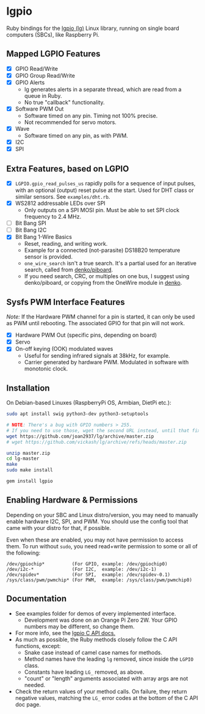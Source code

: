 # lgpio

Ruby bindings for the [lgpio (lg)](https://github.com/joan2937/lg) Linux library, running on single board computers (SBCs), like Raspberry Pi.

## Mapped LGPIO Features
- [x] GPIO Read/Write
- [x] GPIO Group Read/Write
- [x] GPIO Alerts
  - lg generates alerts in a separate thread, which are read from a queue in Ruby.
  - No true "callback" functionality.
- [x] Software PWM Out
  - Software timed on any pin. Timing not 100% precise.
  - Not recommended for servo motors.
- [x] Wave
  - Software timed on any pin, as with PWM.
- [x] I2C
- [x] SPI

## Extra Features, based on LGPIO
- [x] `LGPIO.gpio_read_pulses_us` rapidly polls for a sequence of input pulses, with an optional (output) reset pulse at the start. Used for DHT class or similar sensors. See `examples/dht.rb`.
- [x] WS2812 addressable LEDs over SPI
  - Only outputs on a SPI MOSI pin. Must be able to set SPI clock frequency to 2.4 MHz.
- [ ] Bit Bang SPI
- [ ] Bit Bang I2C
- [x] Bit Bang 1-Wire Basics
  - Reset, reading, and writing work.
  - Example for a connected (not-parasite) DS18B20 temperature sensor is provided.
  - `one_wire_search` isn't a true search. It's a partial used for an iterative search, called from [denko/piboard](https://github.com/denko-rb/denko-piboard).
  - If you need search, CRC, or multiples on one bus, I suggest using denko/piboard, or copying from the OneWire module in [denko](https://github.com/denko-rb/denko).

## Sysfs PWM Interface Features
*Note:* If the Hardware PWM channel for a pin is started, it can only be used as PWM until rebooting. The associated GPIO for that pin will not work.
- [x] Hardware PWM Out (specific pins, depending on board)
- [x] Servo
- [x] On-off keying (OOK) modulated waves
  - Useful for sending infrared signals at 38kHz, for example.
  - Carrier generated by hardware PWM. Modulated in software with monotonic clock.

## Installation
On Debian-based Linuxes (RaspberryPi OS, Armbian, DietPi etc.):
```bash
sudo apt install swig python3-dev python3-setuptools

# NOTE: There's a bug with GPIO numbers > 255.
# If you need to use those, wget the second URL instead, until that fix is merged.
wget https://github.com/joan2937/lg/archive/master.zip
# wget https://github.com/vickash/lg/archive/refs/heads/master.zip

unzip master.zip
cd lg-master
make
sudo make install

gem install lgpio
```

## Enabling Hardware & Permissions
Depending on your SBC and Linux distro/version, you may need to manually enable hardware I2C, SPI, and PWM. You should use the config tool that came with your distro for that, if possible.

Even when these are enabled, you may not have permission to access them. To run without `sudo`, you need read+write permission to some or all of the following:
```
/dev/gpiochip*          (For GPIO, example: /dev/gpiochip0)
/dev/i2c-*              (For I2C,  example: /dev/i2c-1)
/dev/spidev*            (For SPI,  example: /dev/spidev-0.1)
/sys/class/pwm/pwmchip* (For PWM,  example: /sys/class/pwm/pwmchip0)
```

## Documentation
- See examples folder for demos of every implemented interface.
  - Development was done on an Orange Pi Zero 2W. Your GPIO numbers may be different, so change them.
- For more info, see the [lgpio C API docs.](https://abyz.me.uk/lg/lgpio.html)
- As much as possible, the Ruby methods closely follow the C API functions, except:
  - Snake case instead of camel case names for methods.
  - Method names have the leading `lg` removed, since inside the `LGPIO` class.
  - Constants have leading `LG_` removed, as above.
  - "count" or "length" arguments associated with array args are not needed.
- Check the return values of your method calls. On failure, they return negative values, matching the `LG_` error codes at the bottom of the C API doc page.
